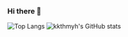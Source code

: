 ### Hi there 👋

<!--
**kkthmyh/kkthmyh** is a ✨ _special_ ✨ repository because its `README.md` (this file) appears on your GitHub profile.

Here are some ideas to get you started:

- 🔭 I’m currently working on ...
- 🌱 I’m currently learning ...
- 👯 I’m looking to collaborate on ...
- 🤔 I’m looking for help with ...
- 💬 Ask me about ...
- 📫 How to reach me: ...
- 😄 Pronouns: ...
- ⚡ Fun fact: ...
-->




![Top Langs](https://github-readme-stats.vercel.app/api/top-langs/?username=kkthmyh&count_private=true&show_icons=true&theme=tokyonight)
![kkthmyh's GitHub stats](https://github-readme-stats.vercel.app/api?username=kkthmyh&count_private=true&show_icons=true&theme=tokyonight)

